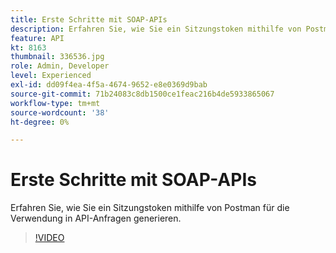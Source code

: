 ```yaml
---
title: Erste Schritte mit SOAP-APIs
description: Erfahren Sie, wie Sie ein Sitzungstoken mithilfe von Postman zur Verwendung in API-Anfragen generieren
feature: API
kt: 8163
thumbnail: 336536.jpg
role: Admin, Developer
level: Experienced
exl-id: dd09f4ea-4f5a-4674-9652-e8e0369d9bab
source-git-commit: 71b24083c8db1500ce1feac216b4de5933865067
workflow-type: tm+mt
source-wordcount: '38'
ht-degree: 0%

---
```


# Erste Schritte mit SOAP-APIs

Erfahren Sie, wie Sie ein Sitzungstoken mithilfe von Postman für die Verwendung in API-Anfragen generieren.

>[!VIDEO](https://video.tv.adobe.com/v/336536?quality=12)
